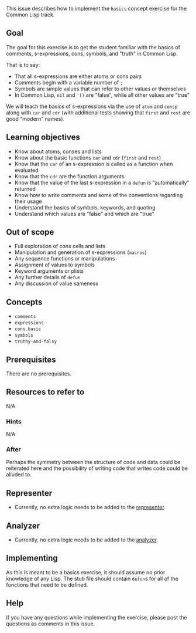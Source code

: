 This issue describes how to implement the `basics` concept exercise for the Common Lisp track.

## Goal

The goal for this exercise is to get the student familiar with the basics of comments, s-expressions, cons, symbols, and "truth" in Common Lisp.

That is to say:

- That all s-expressions are either atoms or cons pairs
- Comments begin with a variable number of `;`
- Symbols are simple values that can refer to other values or themselves
- In Common Lisp, `nil` and `'()` are "false", while all other values are "true"

We will teach the basics of s-expressions via the use of `atom` and `consp` along with `car` and `cdr` (with additional tests showing that `first` and `rest` are good "modern" names).

## Learning objectives

- Know about atoms, conses and lists
- Know about the basic functions `car` and `cdr` (`first` and `rest`)
- Know that the `car` of an s-expression is called as a function when evaluated
- Know that the `cdr` are the function arguments
- Know that the value of the last s-expression in a `defun` is "automatically" returned
- Know how to write comments and some of the conventions regarding their usage
- Understand the basics of symbols, keywords, and quoting
- Understand which values are "false" and which are "true"

## Out of scope

- Full exploration of cons cells and lists
- Manipulation and generation of s-expressions (`macros`)
- Any sequence functions or manipulations
- Assignment of values to symbols
- Keyword arguments or plists
- Any further details of `defun`
- Any discussion of value sameness

## Concepts

- `comments`
- `expressions`
- `cons.basic`
- `symbols`
- `truthy-and-falsy`

## Prerequisites

There are no prerequisites.

## Resources to refer to

N/A

### Hints

N/A

### After

Perhaps the symmetry between the structure of code and data could be reiterated here and the possibility of writing code that writes code could be alluded to.

## Representer

- Currently, no extra logic needs to be added to the [representer](https://github.com/exercism/common-lisp-representer).

## Analyzer

- Currently, no extra logic needs to be added to the [analyzer](https://github.com/exercism/common-lisp-analyzer).

## Implementing

As this is meant to be a basics exercise, it should assume no prior knowledge of any Lisp. The stub file should contain `defun`s for all of the functions that need to be defined.

## Help

If you have any questions while implementing the exercise, please post the questions as comments in this issue.
